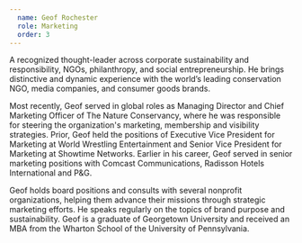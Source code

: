 ```yaml
---
  name: Geof Rochester
  role: Marketing
  order: 3
---
```

A recognized thought-leader across corporate sustainability and responsibility, NGOs, philanthropy, and social entrepreneurship. He brings distinctive and dynamic experience with the world’s leading conservation NGO, media companies, and consumer goods brands.

Most recently, Geof served in global roles as Managing Director and Chief Marketing Officer of The Nature Conservancy, where he was responsible for steering the organization's marketing, membership and visibility strategies. Prior, Geof held the positions of Executive Vice President for Marketing at World Wrestling Entertainment and Senior Vice President for Marketing at Showtime Networks. Earlier in his career, Geof served in senior marketing positions with Comcast Communications, Radisson Hotels International and P&G.

Geof holds board positions and consults with several nonprofit organizations, helping them advance their missions through strategic marketing efforts. He speaks regularly on the topics of brand purpose and sustainability. Geof is a graduate of Georgetown University and received an MBA from the Wharton School of the University of Pennsylvania.
